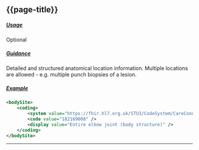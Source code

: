 ## {{page-title}}

<h5><ins>Usage</ins></h5>

<span class="mro-circle optional" title="Optional"></span> Optional


<h5><ins>Guidance</ins></h5>

Detailed and structured anatomical location information. Multiple locations are allowed - e.g. multiple punch biopsies of a lesion.

<h5><ins>Example</ins></h5>

```xml
<bodySite>
    <coding>
        <system value="https://fhir.hl7.org.uk/STU3/CodeSystem/CareConnect-ConditionCategory-1" />
        <code value="182169008" />
        <display value="Entire elbow joint (body structure)" />
    </coding>
</bodySite>
```

---